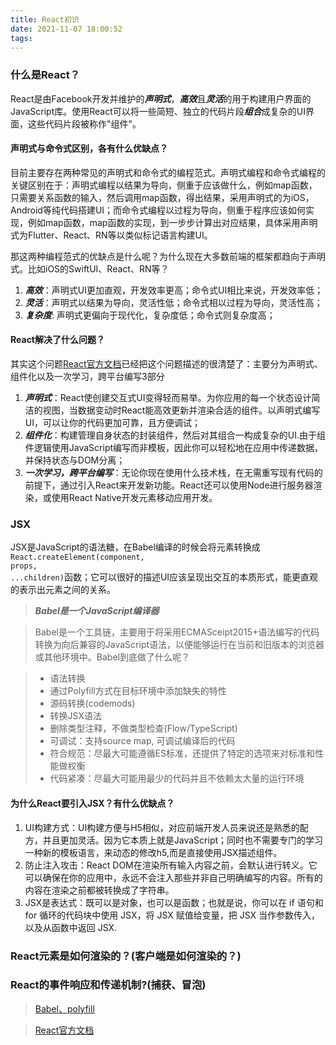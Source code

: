 ```yaml
---
title: React初识
date: 2021-11-07 18:00:52
tags:
---
```


### 什么是React？

React是由Facebook开发并维护的***声明式***，***高效***且***灵活***的用于构建用户界面的JavaScript库。使用React可以将一些简短、独立的代码片段***组合***成复杂的UI界面，这些代码片段被称作"组件"。

#### 声明式与命令式区别，各有什么优缺点？

目前主要存在两种常见的声明式和命令式的编程范式。声明式编程和命令式编程的关键区别在于：声明式编程以结果为导向，侧重于应该做什么，例如map函数，只需要关系函数的输入，然后调用map函数，得出结果，采用声明式的为iOS，Android等纯代码搭建UI；而命令式编程以过程为导向，侧重于程序应该如何实现，例如map函数，map函数的实现，到一步步计算出对应结果，具体采用声明式为Flutter、React、RN等以类似标记语言构建UI。

那这两种编程范式的优缺点是什么呢？为什么现在大多数前端的框架都趋向于声明式。比如iOS的SwiftUI、React、RN等？
1. ***高效***：声明式UI更加直观，开发效率更高；命令式UI相比来说，开发效率低；
2. ***灵活***：声明式以结果为导向，灵活性低；命令式相以过程为导向，灵活性高；
3. ***复杂度***: 声明式更偏向于现代化，复杂度低；命令式则复杂度高；

#### React解决了什么问题？

其实这个问题[React官方文档](https://zh-hans.reactjs.org/)已经把这个问题描述的很清楚了：主要分为声明式、组件化以及一次学习，跨平台编写3部分
1. ***声明式***：React使创建交互式UI变得轻而易举。为你应用的每一个状态设计简洁的视图，当数据变动时React能高效更新并渲染合适的组件。以声明式编写UI，可以让你的代码更加可靠，且方便调试；
2. ***组件化***：构建管理自身状态的封装组件，然后对其组合一构成复杂的UI.由于组件逻辑使用JavaScript编写而非模板，因此你可以轻松地在应用中传递数据，并保持状态与DOM分离；
3. ***一次学习，跨平台编写***：无论你现在使用什么技术栈，在无需重写现有代码的前提下，通过引入React来开发新功能。React还可以使用Node进行服务器渲染，或使用React Native开发元素移动应用开发。

### JSX

JSX是JavaScript的语法糖，在Babel编译的时候会将元素转换成<code>React.createElement(component, props, ...children)</code>函数；它可以很好的描述UI应该呈现出交互的本质形式，能更直观的表示出元素之间的关系。

> ***Babel是一个JavaScript编译器***

> Babel是一个工具链，主要用于将采用ECMASceipt2015+语法编写的代码转换为向后兼容的JavaScript语法，以便能够运行在当前和旧版本的浏览器或其他环境中。Babel到底做了什么呢？

> * 语法转换
> * 通过Polyfill方式在目标环境中添加缺失的特性
> * 源码转换(codemods)
> * 转换JSX语法
> * 删除类型注释，不做类型检查(Flow/TypeScript)
> * 可调试：支持source map, 可调试编译后的代码
> * 符合规范：尽最大可能遵循ES标准，还提供了特定的选项来对标准和性能做权衡
> * 代码紧凑：尽最大可能用最少的代码并且不依赖太大量的运行环境

#### 为什么React要引入JSX？有什么优缺点？

1. UI构建方式：UI构建方便与H5相似，对应前端开发人员来说还是熟悉的配方，并且更加灵活。因为它本质上就是JavaScript；同时也不需要专门的学习一种新的模板语言，来动态的修改h5,而是直接使用JSX描述组件。
2. 防止注入攻击：React DOM在渲染所有输入内容之前，会默认进行转义。它可以确保在你的应用中，永远不会注入那些并非自己明确编写的内容。所有的内容在渲染之前都被转换成了字符串。
3. JSX是表达式：既可以是对象，也可以是函数；也就是说，你可以在 if 语句和 for 循环的代码块中使用 JSX，将 JSX 赋值给变量，把 JSX 当作参数传入，以及从函数中返回 JSX.

### React元素是如何渲染的？(客户端是如何渲染的？)

### React的事件响应和传递机制?(捕获、冒泡)


> [Babel、polyfill](https://zh.javascript.info/polyfills#babel)

> [React官方文档](https://zh-hans.reactjs.org/)